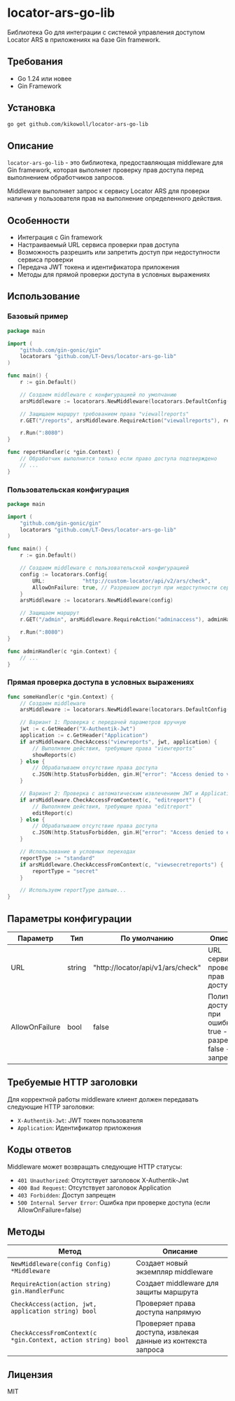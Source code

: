 # locator-ars-go-lib

Библиотека Go для интеграции с системой управления доступом Locator ARS в приложениях на базе Gin framework.

## Требования

- Go 1.24 или новее
- Gin Framework

## Установка

```bash
go get github.com/kikowoll/locator-ars-go-lib
```

## Описание

`locator-ars-go-lib` - это библиотека, предоставляющая middleware для Gin framework, которая выполняет проверку прав доступа перед выполнением обработчиков запросов.

Middleware выполняет запрос к сервису Locator ARS для проверки наличия у пользователя прав на выполнение определенного действия.

## Особенности

- Интеграция с Gin framework
- Настраиваемый URL сервиса проверки прав доступа
- Возможность разрешить или запретить доступ при недоступности сервиса проверки
- Передача JWT токена и идентификатора приложения
- Методы для прямой проверки доступа в условных выражениях

## Использование

### Базовый пример

```go
package main

import (
	"github.com/gin-gonic/gin"
	locatorars "github.com/LT-Devs/locator-ars-go-lib"
)

func main() {
	r := gin.Default()

	// Создаем middleware с конфигурацией по умолчанию
	arsMiddleware := locatorars.NewMiddleware(locatorars.DefaultConfig())

	// Защищаем маршрут требованием права "viewallreports"
	r.GET("/reports", arsMiddleware.RequireAction("viewallreports"), reportHandler)

	r.Run(":8080")
}

func reportHandler(c *gin.Context) {
	// Обработчик выполнится только если право доступа подтверждено
	// ...
}
```

### Пользовательская конфигурация

```go
package main

import (
	"github.com/gin-gonic/gin"
	locatorars "github.com/LT-Devs/locator-ars-go-lib"
)

func main() {
	r := gin.Default()

	// Создаем middleware с пользовательской конфигурацией
	config := locatorars.Config{
		URL:            "http://custom-locator/api/v2/ars/check",
		AllowOnFailure: true, // Разрешаем доступ при недоступности сервиса проверки
	}
	arsMiddleware := locatorars.NewMiddleware(config)

	// Защищаем маршрут
	r.GET("/admin", arsMiddleware.RequireAction("adminaccess"), adminHandler)

	r.Run(":8080")
}

func adminHandler(c *gin.Context) {
	// ...
}
```

### Прямая проверка доступа в условных выражениях

```go
func someHandler(c *gin.Context) {
	// Создаем middleware
	arsMiddleware := locatorars.NewMiddleware(locatorars.DefaultConfig())

	// Вариант 1: Проверка с передачей параметров вручную
	jwt := c.GetHeader("X-Authentik-Jwt")
	application := c.GetHeader("Application")
	if arsMiddleware.CheckAccess("viewreports", jwt, application) {
		// Выполняем действия, требующие права "viewreports"
		showReports(c)
	} else {
		// Обрабатываем отсутствие права доступа
		c.JSON(http.StatusForbidden, gin.H{"error": "Access denied to view reports"})
	}

	// Вариант 2: Проверка с автоматическим извлечением JWT и Application из контекста
	if arsMiddleware.CheckAccessFromContext(c, "editreport") {
		// Выполняем действия, требующие права "editreport"
		editReport(c)
	} else {
		// Обрабатываем отсутствие права доступа
		c.JSON(http.StatusForbidden, gin.H{"error": "Access denied to edit report"})
	}

	// Использование в условных переходах
	reportType := "standard"
	if arsMiddleware.CheckAccessFromContext(c, "viewsecretreports") {
		reportType = "secret"
	}

	// Используем reportType дальше...
}
```

## Параметры конфигурации

| Параметр       | Тип    | По умолчанию                      | Описание                                                         |
| -------------- | ------ | --------------------------------- | ---------------------------------------------------------------- |
| URL            | string | "http://locator/api/v1/ars/check" | URL сервиса проверки прав доступа                                |
| AllowOnFailure | bool   | false                             | Политика доступа при ошибке: true - разрешить, false - запретить |

## Требуемые HTTP заголовки

Для корректной работы middleware клиент должен передавать следующие HTTP заголовки:

- `X-Authentik-Jwt`: JWT токен пользователя
- `Application`: Идентификатор приложения

## Коды ответов

Middleware может возвращать следующие HTTP статусы:

- `401 Unauthorized`: Отсутствует заголовок X-Authentik-Jwt
- `400 Bad Request`: Отсутствует заголовок Application
- `403 Forbidden`: Доступ запрещен
- `500 Internal Server Error`: Ошибка при проверке доступа (если AllowOnFailure=false)

## Методы

| Метод                                                        | Описание                                                      |
| ------------------------------------------------------------ | ------------------------------------------------------------- |
| `NewMiddleware(config Config) *Middleware`                   | Создает новый экземпляр middleware                            |
| `RequireAction(action string) gin.HandlerFunc`               | Создает middleware для защиты маршрута                        |
| `CheckAccess(action, jwt, application string) bool`          | Проверяет права доступа напрямую                              |
| `CheckAccessFromContext(c *gin.Context, action string) bool` | Проверяет права доступа, извлекая данные из контекста запроса |

## Лицензия

MIT

